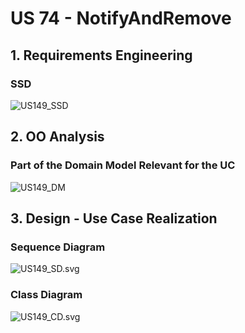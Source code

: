 # US 74 - NotifyAndRemove

## 1. Requirements Engineering

### SSD
![US149_SSD](US149_SSD.svg)

## 2. OO Analysis

### Part of the Domain Model Relevant for the UC

![US149_DM](US149_DM.svg)

## 3. Design - Use Case Realization

###	Sequence Diagram

![US149_SD.svg](US149_SD.svg)


###	Class Diagram

![US149_CD.svg](US149_CD.svg)
